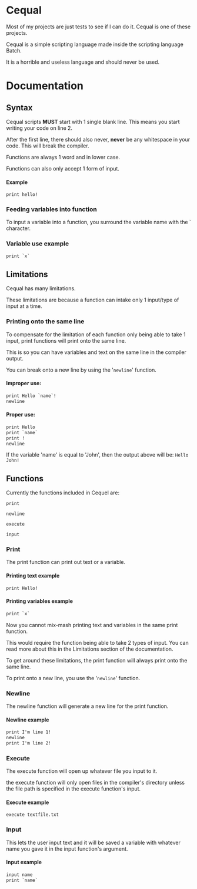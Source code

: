 # Cequal
Most of my projects are just tests to see if I can do it. Cequal is one of these projects.

Cequal is a simple scripting language made inside the scripting language Batch.

It is a horrible and useless language and should never be used.

# Documentation

## Syntax
Cequal scripts **MUST** start with 1 single blank line. This means you start writing your code on line 2.

After the first line, there should also never, **never** be any whitespace in your code. This will break the compiler.

Functions are always 1 word and in lower case.

Functions can also only accept 1 form of input.
#### Example
`print hello!`

### Feeding variables into function

To input a variable into a function, you surround the variable name with the ` character.


### Variable use example
```html
print `x`
```

## Limitations
Cequal has many limitations.

These limitations are because a function can intake only 1 input/type of input at a time.

### Printing onto the same line
To compensate for the limitation of each function only being able to take 1 input, print functions will print onto the same line.

This is so you can have variables and text on the same line in the compiler output.

You can break onto a new line by using the '`newline`' function.

#### Improper use:
```html
print Hello `name`!
newline
```

#### Proper use:
```html
print Hello 
print `name`
print !
newline
```

If the variable 'name' is equal to 'John', then the output above will be:
`Hello John!`

## Functions
Currently the functions included in Cequel are:

`print`

`newline`

`execute`

`input`

### Print
The print function can print out text or a variable.

#### Printing text example
`print Hello!`

#### Printing variables example
```html
print `x`
```

Now you cannot mix-mash printing text and variables in the same print function.

This would require the function being able to take 2 types of input. You can read more about this in the Limitations section of the documentation.

To get around these limitations, the print function will always print onto the same line.

To print onto a new line, you use the '`newline`' function.

### Newline
The newline function will generate a new line for the print function.

#### Newline example
```html
print I'm line 1!
newline
print I'm line 2!
```

### Execute
The execute function will open up whatever file you input to it.

the execute function will only open files in the compiler's directory unless the file path is specified in the execute function's input.

#### Execute example
`execute textfile.txt`

### Input
This lets the user input text and it will be saved a variable with whatever name you gave it in the input function's argument.

#### Input example
```html
input name
print `name`
```
